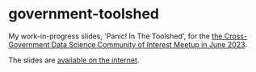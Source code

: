 # government-toolshed

My work-in-progress slides, 'Panic! In The Toolshed', for the [the Cross-Government Data Science Community of Interest Meetup in June 2023](https://www.eventbrite.com/e/government-data-science-community-meet-up-the-data-science-toolshed-tickets-578774920367).

The slides are [available on the internet](https://matt-dray.github.io/government-toolshed/).
